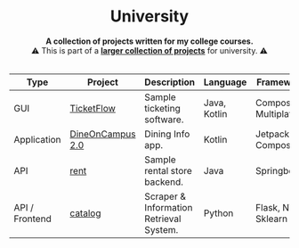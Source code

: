 
<div align="center">

# University

<p>
  <b>A collection of projects written for my college courses.</b>
  <br/>
  ⚠️ This is part of a <a href="https://github.com/noahhusby/university"><strong>larger collection of projects</strong></a> for university. ⚠️
  <br/><br/>
</p>
</div>

| Type | Project | Description | Language | Frameworks
| --- | --- | ----- | ----- | ----- |
| GUI | [TicketFlow](https://github.com/noahhusby/TicketFlow) | Sample ticketing software. | Java, Kotlin | Compose Multiplatform
| Application | [DineOnCampus 2.0](https://github.com/noahhusby/DineOnCampus2.0) | Dining Info app. | Kotlin | Jetpack Compose |
| API | [rent](https://github.com/noahhusby/rent) | Sample rental store backend. | Java | Springboot |
| API / Frontend | [catalog](https://github.com/noahhusby/catalog) | Scraper & Information Retrieval System. | Python | Flask, NTLK, Sklearn |
